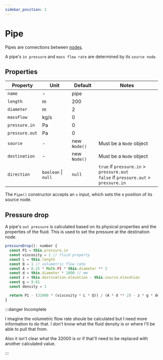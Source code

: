 ```yaml
---
sidebar_position: 2
---
```


# Pipe

Pipes are connections between [nodes](/docs/model/Node).

A pipe's `in pressure` and `mass flow rate` are determined by its `source node`.

## Properties

| Property       | Unit                | Default      | Notes                                                                                  |
| -------------- | ------------------- | ------------ | -------------------------------------------------------------------------------------- |
| `name`         | -                   | pipe         |                                                                                        |
| `length`       | m                   | 200          |                                                                                        |
| `diameter`     | m                   | 2            |                                                                                        |
| `massFlow`     | kg/s                | 0            |                                                                                        |
| `pressure.in`  | Pa                  | 0            |                                                                                        |
| `pressure.out` | Pa                  | 0            |                                                                                        |
| `source`       | -                   | new `Node()` | Must be a `Node` object                                                                |
| `destination`  | -                   | new `Node()` | Must be a `Node` object                                                                |
| `direction`    | `boolean` \| `null` | `null`       | `true` if `pressure.in` > `pressure.out`<br/>`false` if `pressure.out` > `pressure.in` |

The `Pipe()` constructor accepts an `x` input, which sets the x position of its source node.

## Pressure drop

A pipe's `out pressure` is calculated based on its physical properties and the properties of the fluid. This is used to set the pressure at the destination node.

```js {5,10}
pressureDrop(): number {
  const P1 = this.pressure.in
  const viscosity = 1 // fluid property
  const L = this.length
  const Q = 1 // volumetric flow rate
  const A = 0.25 * Math.PI * this.diameter ** 2
  const d = this.diameter * 1000 // mm
  const z = this.destination.elevation - this.source.elevation
  const g = 9.81
  const density = 1

  return P1 - (32000 * (viscosity * L * Q)) / (A * d ** 2) - z * g * density
}
```

:::danger Incomplete

I imagine the volumetric flow rate shoule be calculated but I need more information to do that. I don't know what the fluid density is or where I'll be able to pull that from.

Also it isn't clear what the 32000 is or if that'll need to be replaced with another calculated value.

:::
